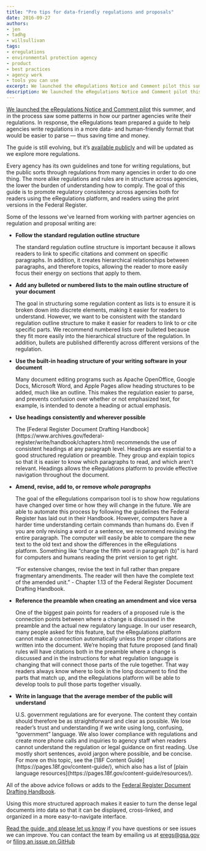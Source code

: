 ```yaml
---
title: "Pro tips for data-friendly regulations and proposals"
date: 2016-09-27
authors:
- jen
- tadhg
- willsullivan
tags:
- eregulations
- environmental protection agency
- product
- best practices
- agency work
- tools you can use
excerpt: We launched the eRegulations Notice and Comment pilot this summer, and in the process saw some patterns in how our partner agencies write their regulations. In response, the eRegulations team prepared a guide to help agencies write regulations in a more data- and human-friendly format that would be easier to parse — thus saving time and money.
description: We launched the eRegulations Notice and Comment pilot this summer, and in the process saw some patterns in how our partner agencies write their regulations. In response, the eRegulations team prepared a guide to help agencies write regulations in a more data- and human-friendly format that would be easier to parse — thus saving time and money.
---
```

[We launched the eRegulations Notice and Comment
pilot](https://18f.gsa.gov/2016/07/26/new-pilot-aims-to-streamline-notice-and-comment-process/)
this summer, and in the process saw some patterns in how our partner
agencies write their regulations. In response, the eRegulations team
prepared a guide to help agencies write regulations in a more data- and
human-friendly format that would be easier to parse — thus saving time
and money.

The guide is still evolving, but it’s [available
publicly](https://eregs.github.io/guidelines/) and will be updated as
we explore more regulations.

Every agency has its own guidelines and tone for writing regulations,
but the public sorts through regulations from many agencies in order to
do one thing. The more alike regulations and rules are in structure
across agencies, the lower the burden of understanding how to comply.
The goal of this guide is to promote regulatory consistency across
agencies both for readers using the eRegulations platform, and readers
using the print versions in the Federal Register.

Some of the lessons we've learned from working with partner agencies on
regulation and proposal writing are:

* **Follow the standard regulation outline structure**
  <p>The standard regulation outline structure is important because it allows readers to link to specific citations and comment on specific paragraphs. In addition, it creates hierarchical relationships between paragraphs, and therefore topics, allowing the reader to more easily focus their energy on sections that apply to them.</p>

* **Add any bulleted or numbered lists to the main outline structure of your document**
  <p>The goal in structuring some regulation content as lists is to ensure it is broken down into discrete elements, making it easier for readers to understand. However, we want to be consistent with the standard regulation outline structure to make it easier for readers to link to or cite specific parts. We recommend numbered lists over bulleted because they fit more easily into the hierarchical structure of the regulation. In addition, bullets are published differently across different versions of the regulation.</p>

* **Use the built-in heading structure of your writing software in your document**
  <p>Many document editing programs such as Apache OpenOffice, Google Docs, Microsoft Word, and Apple Pages allow heading structures to be added, much like an outline. This makes the regulation easier to parse, and prevents confusion over whether or not emphasized text, for example, is intended to denote a heading or actual emphasis.</p>

* **Use headings consistently and wherever possible**
  <p>The [Federal Register Document Drafting Handbook](https://www.archives.gov/federal-register/write/handbook/chapters.html) recommends the use of consistent headings at any paragraph level. Headings are essential to a good structured regulation or preamble. They group and explain topics so that it is easier to know which paragraphs to read, and which aren't relevant. Headings allows the eRegulations platform to provide effective navigation throughout the document.</p>

* **Amend, revise, add to, or remove _whole paragraphs_**
  <p>The goal of the eRegulations comparison tool is to show how regulations have changed over time or how they will change in the future. We are able to automate this process by following the guidelines the Federal Register has laid out in their Handbook. However, computers have a harder time understanding certain commands than humans do. Even if you are only revising a word or a sentence, we recommend revising the entire paragraph. The computer will easily be able to compare the new text to the old text and show the differences in the eRegulations platform. Something like “change the fifth word in paragraph (b)” is hard for computers and humans reading the print version to get right.</p>
  <p>“For extensive changes, revise the text in full rather than prepare fragmentary amendments. The reader will then have the complete text of the amended unit.” - Chapter 1.13 of the Federal Register Document Drafting Handbook.</p>

* **Reference the preamble when creating an amendment and vice versa**
  <p>One of the biggest pain points for readers of a proposed rule is the connection points between where a change is discussed in the preamble and the actual new regulatory language. In our user research, many people asked for this feature, but the eRegulations platform cannot make a connection automatically unless the proper citations are written into the document. We’re hoping that future proposed (and final) rules will have citations both in the preamble where a change is discussed and in the instructions for what regulation language is changing that will connect those parts of the rule together. That way readers always know where to look in the long document to find the parts that match up, and the eRegulations platform will be able to develop tools to pull those parts together visually.</p>

* **Write in language that the average member of the public will understand**
  <p>U.S. government regulations are for everyone. The content they contain should therefore be as straightforward and clear as possible. We lose reader’s trust and understanding if we write using long, confusing, “government” language. We also lower compliance with regulations and create more phone calls and inquiries to agency staff when readers cannot understand the regulation or legal guidance on first reading. Use mostly short sentences, avoid jargon where possible, and be concise. For more on this topic, see the [18F Content Guide](https://pages.18f.gov/content-guide/), which also has a list of [plain language resources](https://pages.18f.gov/content-guide/resources/).</p>

All of the above advice follows or adds to the [Federal Register
Document Drafting
Handbook](https://www.archives.gov/federal-register/write/handbook/chapters.html).

Using this more structured approach makes it easier to turn the dense
legal documents into data so that it can be displayed, cross-linked, and
organized in a more easy-to-navigate interface.

[Read the guide, and please let us know](https://eregs.github.io/guidelines/) if you have questions or see
issues we can improve. You can contact the team by emailing us at
[eregs@gsa.gov](mailto:eregs@gsa.gov) or [filing an issue on
GitHub](https://github.com/18F/eregs-platform/issues)
